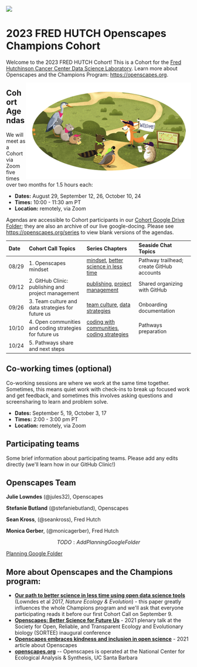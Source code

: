 <a align="left" href="https://github.com/Openscapes/2023-fred-hutch"><img src="https://github.githubassets.com/images/modules/logos_page/GitHub-Mark.png" width="35px"/></a>

# 2023 FRED HUTCH Openscapes Champions Cohort

Welcome to the 2023 FRED HUTCH Cohort! This is a Cohort for the [Fred Hutchinson Cancer Center Data Science Laboratory](https://hutchdatascience.org/). Learn more about Openscapes and the Champions Program: <https://openscapes.org>.

<img src="horst-champions-trailhead.png" align="right" width="450"/>

## Cohort Agendas

We will meet as a Cohort via Zoom five times over two months for 1.5 hours each:

-   **Dates:** August 29, September 12, 26, October 10, 24
-   **Times:** 10:00 - 11:30 am PT
-   **Location:** remotely, via Zoom

Agendas are accessible to Cohort participants in our [Cohort Google Drive Folder](%60r%20db$cr$google_drive_folder%60); they are also an archive of our live google-docing. Please see <https://openscapes.org/series> to view blank versions of the agendas.

| Date | Cohort Call Topics          | Series Chapters |      Seaside Chat Topics |
|:----|:------------------|:----------------------|:--------------------------------|
| 08/29 | 1. Openscapes mindset | [mindset](https://openscapes.github.io/series/mindset), [better science in less time](https://openscapes.github.io/series/better-science.html) | Pathway trailhead; create GitHub accounts 
| 09/12 | 2. GitHub Clinic: publishing and project management <br> | [publishing](https://openscapes.github.io/series/github-pub), [project management](https://openscapes.github.io/series/github-issues) | Shared organizing with GitHub
| 09/26 | 3. Team culture and data strategies for future us | [team culture](https://openscapes.github.io/series/team-culture), [data strategies](https://openscapes.github.io/series/data-strategies) | Onboarding documentation 
| 10/10 | 4. Open communities and coding strategies for future us | [coding with communities](https://openscapes.github.io/series/communities), [coding strategies](https://openscapes.github.io/series/coding-strategies) | Pathways preparation
| 10/24 | 5. Pathways share and next steps |  | 

## Co-working times (optional)

Co-working sessions are where we work at the same time together. Sometimes, this means quiet work with check-ins to break up focused work and get feedback, and sometimes this involves asking questions and screensharing to learn and problem solve.

-   **Dates:** September 5, 19, October 3, 17
-   **Times:** 2:00 - 3:00 pm PT
-   **Location:** remotely, via Zoom

## Participating teams

Some brief information about participating teams. Please add any edits directly (we'll learn how in our GitHub Clinic!)

## Openscapes Team

**Julie Lowndes** (@jules32), Openscapes

**Stefanie Butland** (@stefaniebutland), Openscapes

**Sean Kross**, (@seankross), Fred Hutch

**Monica Gerber**, (@monicagerber), Fred Hutch

$$TODO: Add Planning Google Folder$$

[Planning Google Folder]()

## More about Openscapes and the Champions program:

-   [**Our path to better science in less time using open data science tools**](https://www.nature.com/articles/s41559-017-0160) (Lowndes et al 2017, *Nature Ecology & Evolution*) - this paper greatly influences the whole Champions program and we'll ask that everyone participating reads it before our first Cohort Call on September 9.
-   [**Openscapes: Better Science for Future Us**](https://docs.google.com/presentation/d/1HGw4P095-lblHiGQHXYidHiVysjrPxuojxTxKtE13vk/edit#slide=id.ge2b7c2f974_0_2017) - 2021 plenary talk at the Society for Open, Reliable, and Transparent Ecology and Evolutionary biology (SORTEE) inaugural conference
-   [**Openscapes embraces kindness and inclusion in open science**](https://sparcopen.org/impact-story/openscapes-embraces-kindness-and-inclusion-of-open-science/) - 2021 article about Openscapes
-   [**openscapes.org**](https://openscapes.org/) -- Openscapes is operated at the National Center for Ecological Analysis & Synthesis, UC Santa Barbara
